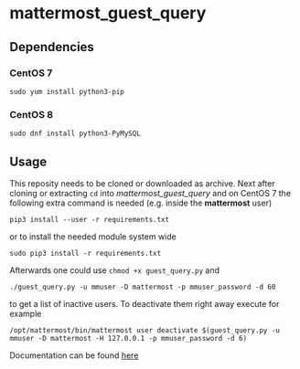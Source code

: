 # mattermost_guest_query

## Dependencies
### CentOS 7
```
sudo yum install python3-pip
```

### CentOS 8
```
sudo dnf install python3-PyMySQL
```

## Usage
This reposity needs to be cloned or downloaded as archive. Next after cloning or extracting `cd` into
*mattermost_guest_query* and on CentOS 7 the following extra command is needed (e.g. inside the **mattermost**
user)

```
pip3 install --user -r requirements.txt
```

or to install the needed module system wide
```
sudo pip3 install -r requirements.txt
```

Afterwards one could use `chmod +x guest_query.py` and
```
./guest_query.py -u mmuser -D mattermost -p mmuser_password -d 60
```
to get a list of inactive users.
To deactivate them right away execute for example
```
/opt/mattermost/bin/mattermost user deactivate $(guest_query.py -u mmuser -D mattermost -H 127.0.0.1 -p mmuser_password -d 6)
```

Documentation can be found
[here](https://docs.mattermost.com/administration/command-line-tools.html#mattermost-user-deactivate)
